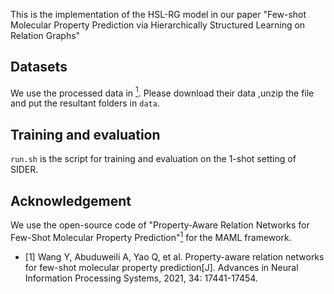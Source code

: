 This is the implementation of the HSL-RG model in our paper "Few-shot Molecular Property Prediction via Hierarchically Structured Learning on Relation Graphs"

## Datasets

We use the processed data in [<sup>1</sup>](#par). Please download their data ,unzip the file and put the resultant folders in ```data```.

## Training and evaluation

```run.sh```  is the script for training and evaluation on the 1-shot setting of SIDER.


## Acknowledgement

We use the open-source code of "Property-Aware Relation Networks for Few-Shot Molecular Property Prediction"[<sup>1</sup>](#par) for the MAML framework.

<div id="par"></div>

- [1] Wang Y, Abuduweili A, Yao Q, et al. Property-aware relation networks for few-shot molecular property prediction[J]. Advances in Neural Information Processing Systems, 2021, 34: 17441-17454.